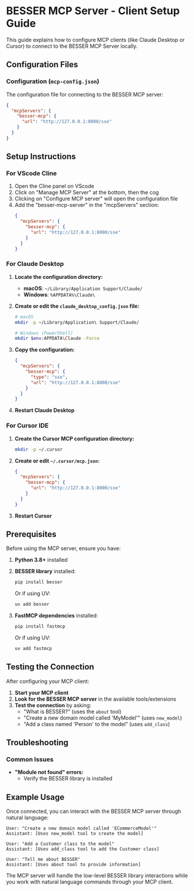 # BESSER MCP Server - Client Setup Guide

This guide explains how to configure MCP clients (like Claude Desktop or Cursor) to connect to the BESSER MCP Server locally.

## Configuration Files

### Configuration (`mcp-config.json`)

The configuration file for connecting to the BESSER MCP server:

```json
{
  "mcpServers": {
    "besser-mcp": {
      "url": "http://127.0.0.1:8000/sse"
    }
  }
}
```

## Setup Instructions

### For VScode Cline

1. Open the Cline panel on VScode
2. Click on "Manage MCP Server" at the bottom, then the cog
3. Clicking on "Configure MCP server" will open the configuration file
4. Add the "besser-mcp-server" in the "mcpServers" section:
   ```json
   {
     "mcpServers": {
       "besser-mcp": {
         "url": "http://127.0.0.1:8000/sse"
       }
     }
   }
   ```

### For Claude Desktop

1. **Locate the configuration directory:**
   - **macOS**: `~/Library/Application Support/Claude/`
   - **Windows**: `%APPDATA%\Claude\`

2. **Create or edit the `claude_desktop_config.json` file:**
   ```bash
   # macOS
   mkdir -p ~/Library/Application\ Support/Claude/
   
   # Windows (PowerShell)
   mkdir $env:APPDATA\Claude -Force
   ```

3. **Copy the configuration:**
   ```json
   {
     "mcpServers": {
       "besser-mcp": {
         "type": "sse",
         "url": "http://127.0.0.1:8000/sse"
       }
     }
   }
   ```

4. **Restart Claude Desktop**

### For Cursor IDE

1. **Create the Cursor MCP configuration directory:**
   ```bash
   mkdir -p ~/.cursor
   ```

2. **Create or edit `~/.cursor/mcp.json`:**
   ```json
   {
     "mcpServers": {
       "besser-mcp": {
         "url": "http://127.0.0.1:8000/sse"
       }
     }
   }
   ```

3. **Restart Cursor**

## Prerequisites

Before using the MCP server, ensure you have:

1. **Python 3.8+** installed
2. **BESSER library** installed:
   ```bash
   pip install besser
   ```
   Or if using UV:
   ```bash
   uv add besser
   ```

3. **FastMCP dependencies** installed:
   ```bash
   pip install fastmcp
   ```
   Or if using UV:
   ```bash
   uv add fastmcp
   ```

## Testing the Connection

After configuring your MCP client:

1. **Start your MCP client**
2. **Look for the BESSER MCP server** in the available tools/extensions
3. **Test the connection** by asking:
   - "What is BESSER?" (uses the `about` tool)
   - "Create a new domain model called 'MyModel'" (uses `new_model`)
   - "Add a class named 'Person' to the model" (uses `add_class`)

## Troubleshooting

### Common Issues

- **"Module not found" errors:**
   - Verify the BESSER library is installed

## Example Usage

Once connected, you can interact with the BESSER MCP server through natural language:

```
User: "Create a new domain model called 'ECommerceModel'"
Assistant: [Uses new_model tool to create the model]

User: "Add a Customer class to the model"
Assistant: [Uses add_class tool to add the Customer class]

User: "Tell me about BESSER"
Assistant: [Uses about tool to provide information]
```

The MCP server will handle the low-level BESSER library interactions while you work with natural language commands through your MCP client. 